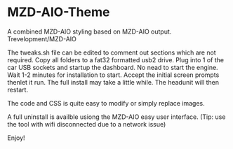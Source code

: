 # MZD-AIO-Theme

A combined MZD-AIO styling based on MZD-AIO output. Trevelopment/MZD-AIO

The tweaks.sh file can be edited to comment out sections which are not required. 
Copy all folders to a fat32 formatted usb2 drive. Plug into 1 of the car USB sockets and startup the dashboard. No nead to start the engine. Wait 1-2 minutes for installation to start. Accept the initial screen prompts thenlet it run. The full install may take a little while. The headunit will then restart.

The code and CSS is quite easy to modify or simply replace images.

A full uninstall is availble usiong the MZD-AIO easy user interface. (Tip: use the tool with wifi disconnected due to a network issue) 

Enjoy!
